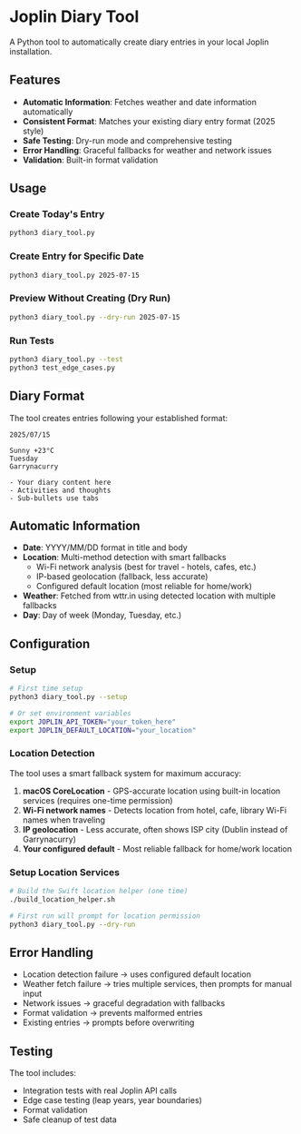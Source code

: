 # Joplin Diary Tool

A Python tool to automatically create diary entries in your local Joplin installation.

## Features

- **Automatic Information**: Fetches weather and date information automatically
- **Consistent Format**: Matches your existing diary entry format (2025 style)
- **Safe Testing**: Dry-run mode and comprehensive testing
- **Error Handling**: Graceful fallbacks for weather and network issues
- **Validation**: Built-in format validation

## Usage

### Create Today's Entry
```bash
python3 diary_tool.py
```

### Create Entry for Specific Date
```bash
python3 diary_tool.py 2025-07-15
```

### Preview Without Creating (Dry Run)
```bash
python3 diary_tool.py --dry-run 2025-07-15
```

### Run Tests
```bash
python3 diary_tool.py --test
python3 test_edge_cases.py
```

## Diary Format

The tool creates entries following your established format:

```
2025/07/15

Sunny +23°C
Tuesday
Garrynacurry

- Your diary content here
- Activities and thoughts
- Sub-bullets use tabs
```

## Automatic Information

- **Date**: YYYY/MM/DD format in title and body
- **Location**: Multi-method detection with smart fallbacks
  - Wi-Fi network analysis (best for travel - hotels, cafes, etc.)
  - IP-based geolocation (fallback, less accurate) 
  - Configured default location (most reliable for home/work)
- **Weather**: Fetched from wttr.in using detected location with multiple fallbacks
- **Day**: Day of week (Monday, Tuesday, etc.)

## Configuration

### Setup
```bash
# First time setup
python3 diary_tool.py --setup

# Or set environment variables
export JOPLIN_API_TOKEN="your_token_here"
export JOPLIN_DEFAULT_LOCATION="your_location"
```

### Location Detection
The tool uses a smart fallback system for maximum accuracy:
1. **macOS CoreLocation** - GPS-accurate location using built-in location services (requires one-time permission)
2. **Wi-Fi network names** - Detects location from hotel, cafe, library Wi-Fi names when traveling
3. **IP geolocation** - Less accurate, often shows ISP city (Dublin instead of Garrynacurry)  
4. **Your configured default** - Most reliable fallback for home/work location

### Setup Location Services
```bash
# Build the Swift location helper (one time)
./build_location_helper.sh

# First run will prompt for location permission
python3 diary_tool.py --dry-run
```

## Error Handling

- Location detection failure → uses configured default location
- Weather fetch failure → tries multiple services, then prompts for manual input
- Network issues → graceful degradation with fallbacks
- Format validation → prevents malformed entries
- Existing entries → prompts before overwriting

## Testing

The tool includes:
- Integration tests with real Joplin API calls
- Edge case testing (leap years, year boundaries)
- Format validation
- Safe cleanup of test data